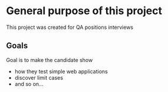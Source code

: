 # General purpose of this project

This project was created for QA positions interviews

## Goals
Goal is to make the candidate show
* how they test simple web applications
* discover limit cases
* and so on...

